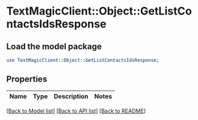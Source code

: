 # TextMagicClient::Object::GetListContactsIdsResponse

## Load the model package
```perl
use TextMagicClient::Object::GetListContactsIdsResponse;
```

## Properties
Name | Type | Description | Notes
------------ | ------------- | ------------- | -------------

[[Back to Model list]](../README.md#documentation-for-models) [[Back to API list]](../README.md#documentation-for-api-endpoints) [[Back to README]](../README.md)


